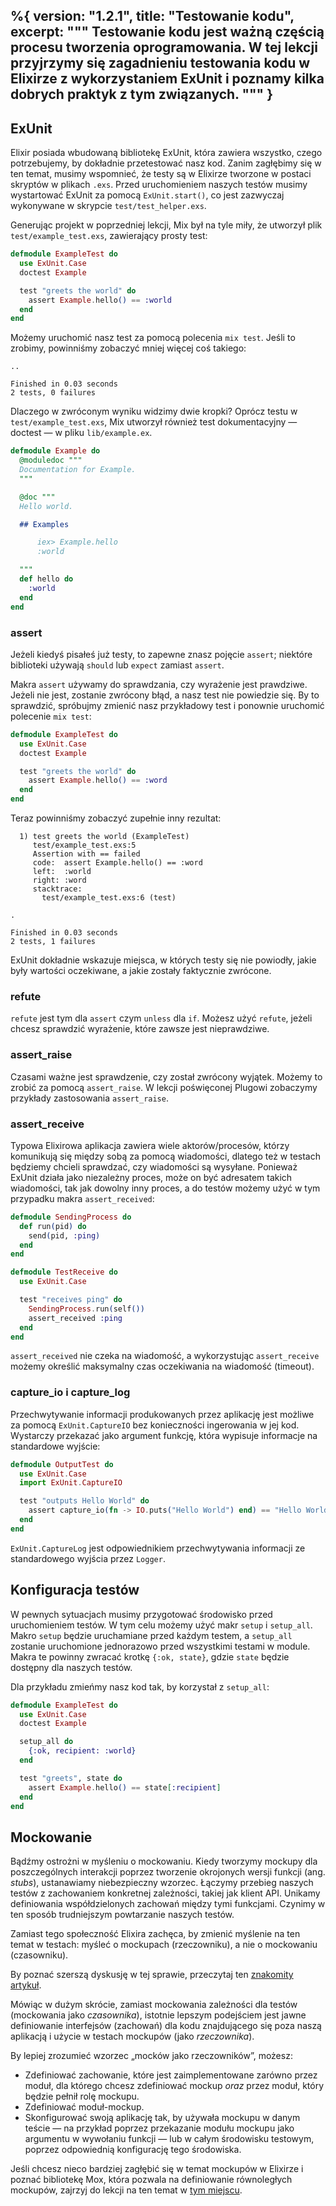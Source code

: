 %{
  version: "1.2.1",
  title: "Testowanie kodu",
  excerpt: """
  Testowanie kodu jest ważną częścią procesu tworzenia oprogramowania.
  W tej lekcji przyjrzymy się zagadnieniu testowania kodu w Elixirze z wykorzystaniem ExUnit i poznamy kilka dobrych praktyk z tym związanych.
  """
}
---

## ExUnit

Elixir posiada wbudowaną bibliotekę ExUnit, która zawiera wszystko, czego potrzebujemy, by dokładnie przetestować nasz kod.
Zanim zagłębimy się w ten temat, musimy wspomnieć, że testy są w Elixirze tworzone w postaci skryptów w plikach `.exs`.
Przed uruchomieniem naszych testów musimy wystartować ExUnit za pomocą `ExUnit.start()`, co jest zazwyczaj wykonywane w skrypcie `test/test_helper.exs`.

Generując projekt w poprzedniej lekcji, Mix był na tyle miły, że utworzył plik `test/example_test.exs`, zawierający prosty test:

```elixir
defmodule ExampleTest do
  use ExUnit.Case
  doctest Example

  test "greets the world" do
    assert Example.hello() == :world
  end
end
```

Możemy uruchomić nasz test za pomocą polecenia `mix test`.
Jeśli to zrobimy, powinniśmy zobaczyć mniej więcej coś takiego:

```shell
..

Finished in 0.03 seconds
2 tests, 0 failures
```

Dlaczego w zwróconym wyniku widzimy dwie kropki? Oprócz testu w `test/example_test.exs`, Mix utworzył również test dokumentacyjny — doctest — w pliku `lib/example.ex`.

```elixir
defmodule Example do
  @moduledoc """
  Documentation for Example.
  """

  @doc """
  Hello world.

  ## Examples

      iex> Example.hello
      :world

  """
  def hello do
    :world
  end
end
```

### assert

Jeżeli kiedyś pisałeś już testy, to zapewne znasz pojęcie `assert`; niektóre biblioteki używają `should` lub `expect` zamiast `assert`.

Makra `assert` używamy do sprawdzania, czy wyrażenie jest prawdziwe.
Jeżeli nie jest, zostanie zwrócony błąd, a nasz test nie powiedzie się.
By to sprawdzić, spróbujmy zmienić nasz przykładowy test i ponownie uruchomić polecenie `mix test`:

```elixir
defmodule ExampleTest do
  use ExUnit.Case
  doctest Example

  test "greets the world" do
    assert Example.hello() == :word
  end
end
```

Teraz powinniśmy zobaczyć zupełnie inny rezultat:

```shell
  1) test greets the world (ExampleTest)
     test/example_test.exs:5
     Assertion with == failed
     code:  assert Example.hello() == :word
     left:  :world
     right: :word
     stacktrace:
       test/example_test.exs:6 (test)

.

Finished in 0.03 seconds
2 tests, 1 failures
```

ExUnit dokładnie wskazuje miejsca, w których testy się nie powiodły, jakie były wartości oczekiwane, a jakie zostały faktycznie zwrócone.

### refute

`refute` jest tym dla `assert` czym `unless` dla `if`.
Możesz użyć `refute`, jeżeli chcesz sprawdzić wyrażenie, które zawsze jest nieprawdziwe.

### assert_raise

Czasami ważne jest sprawdzenie, czy został zwrócony wyjątek.
Możemy to zrobić za pomocą `assert_raise`.
W lekcji poświęconej Plugowi zobaczymy przykłady zastosowania `assert_raise`.

### assert_receive

Typowa Elixirowa aplikacja zawiera wiele aktorów/procesów, którzy komunikują się między sobą za pomocą wiadomości, dlatego też w testach będziemy chcieli sprawdzać, czy wiadomości są wysyłane.
Ponieważ ExUnit działa jako niezależny proces, może on być adresatem takich wiadomości, tak jak dowolny inny proces, a do testów możemy użyć w tym przypadku makra `assert_received`:

```elixir
defmodule SendingProcess do
  def run(pid) do
    send(pid, :ping)
  end
end

defmodule TestReceive do
  use ExUnit.Case

  test "receives ping" do
    SendingProcess.run(self())
    assert_received :ping
  end
end
```

`assert_received` nie czeka na wiadomość, a wykorzystując `assert_receive` możemy określić maksymalny czas oczekiwania na wiadomość (timeout).

### capture_io i capture_log

Przechwytywanie informacji produkowanych przez aplikację jest możliwe za pomocą `ExUnit.CaptureIO` bez konieczności ingerowania w jej kod.
Wystarczy przekazać jako argument funkcję, która wypisuje informacje na standardowe wyjście:

```elixir
defmodule OutputTest do
  use ExUnit.Case
  import ExUnit.CaptureIO

  test "outputs Hello World" do
    assert capture_io(fn -> IO.puts("Hello World") end) == "Hello World\n"
  end
end
```

`ExUnit.CaptureLog` jest odpowiednikiem przechwytywania informacji ze standardowego wyjścia przez `Logger`.

## Konfiguracja testów

W pewnych sytuacjach musimy przygotować środowisko przed uruchomieniem testów.
W tym celu możemy użyć makr `setup` i `setup_all`.
Makro `setup` będzie uruchamiane przed każdym testem, a `setup_all` zostanie uruchomione jednorazowo przed wszystkimi testami w module.
Makra te powinny zwracać krotkę `{:ok, state}`, gdzie `state` będzie dostępny dla naszych testów.

Dla przykładu zmieńmy nasz kod tak, by korzystał z `setup_all`:

```elixir
defmodule ExampleTest do
  use ExUnit.Case
  doctest Example

  setup_all do
    {:ok, recipient: :world}
  end

  test "greets", state do
    assert Example.hello() == state[:recipient]
  end
end
```

## Mockowanie

Bądźmy ostrożni w myśleniu o mockowaniu. Kiedy tworzymy mockupy dla poszczególnych interakcji poprzez tworzenie okrojonych wersji funkcji (ang. _stubs_), ustanawiamy niebezpieczny wzorzec. Łączymy przebieg naszych testów z zachowaniem konkretnej zależności, takiej jak klient API. Unikamy definiowania współdzielonych zachowań między tymi funkcjami. Czynimy w ten sposób trudniejszym powtarzanie naszych testów.

Zamiast tego społeczność Elixira zachęca, by zmienić myślenie na ten temat w testach: myśleć o mockupach (rzeczowniku), a nie o mockowaniu (czasowniku).

By poznać szerszą dyskusję w tej sprawie, przeczytaj ten [znakomity artykuł](http://blog.plataformatec.com.br/2015/10/mocks-and-explicit-contracts/).

Mówiąc w dużym skrócie, zamiast mockowania zależności dla testów (mockowania jako _czasownika_), istotnie lepszym podejściem jest jawne definiowanie interfejsów (zachowań) dla kodu znajdującego się poza naszą aplikacją i użycie w testach mockupów (jako _rzeczownika_).

By lepiej zrozumieć wzorzec „mocków jako rzeczowników”, możesz:

* Zdefiniować zachowanie, które jest zaimplementowane zarówno przez moduł, dla którego chcesz zdefiniować mockup _oraz_ przez moduł, który będzie pełnił rolę mockupu.
* Zdefiniować moduł-mockup.
* Skonfigurować swoją aplikację tak, by używała mockupu w danym teście — na przykład poprzez przekazanie modułu mockupu jako argumentu w wywołaniu funkcji — lub w całym środowisku testowym, poprzez odpowiednią konfigurację tego środowiska.

Jeśli chcesz nieco bardziej zagłębić się w temat mockupów w Elixirze i poznać bibliotekę Mox, która pozwala na definiowanie równoległych mockupów, zajrzyj do lekcji na ten temat w [tym miejscu](/en/lessons/testing/mox).
